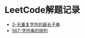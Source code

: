 # LeetCode解题记录

- [3-无重复字符的最长子串]([https://github.com/xiajunhust/awosome-cs/blob/main/LeetCode/LeetCode-%E6%97%A0%E9%87%8D%E5%A4%8D%E5%AD%97%E7%AC%A6%E7%9A%84%E6%9C%80%E9%95%BF%E5%AD%90%E4%B8%B2.md](https://github.com/summerjava/awosome-cs/blob/main/LeetCode/LeetCode-3-%E6%97%A0%E9%87%8D%E5%A4%8D%E5%AD%97%E7%AC%A6%E7%9A%84%E6%9C%80%E9%95%BF%E5%AD%90%E4%B8%B2.md))
- [567-字符串的排列]([https://github.com/summerjava/awosome-cs/blob/main/LeetCode/LeetCode-567-%E5%AD%97%E7%AC%A6%E4%B8%B2%E7%9A%84%E6%8E%92%E5%88%97.md](https://github.com/summerjava/awosome-cs/blob/main/LeetCode/LeetCode-567-%E5%AD%97%E7%AC%A6%E4%B8%B2%E7%9A%84%E6%8E%92%E5%88%97.md))

